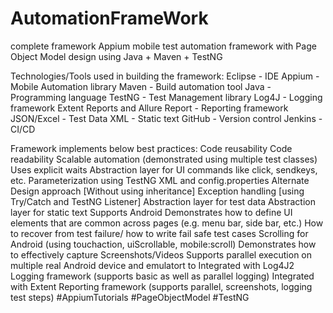 # AutomationFrameWork
complete framework
Appium mobile test automation framework with Page Object Model design using Java + Maven + TestNG



Technologies/Tools used in building the framework:
Eclipse - IDE
Appium - Mobile Automation library
Maven - Build automation tool
Java - Programming language
TestNG - Test Management library
Log4J - Logging framework
Extent Reports and Allure Report - Reporting framework
JSON/Excel - Test Data
XML - Static text
GitHub - Version control
Jenkins - CI/CD



Framework implements below best practices:
Code reusability
Code readability
Scalable automation (demonstrated using multiple test classes)
Uses explicit waits
Abstraction layer for UI commands like click, sendkeys, etc.
Parameterization using TestNG XML and config.properties
Alternate Design approach [Without using inheritance]
Exception handling [using Try/Catch and TestNG Listener]
Abstraction layer for test data
Abstraction layer for static text
Supports  Android 
Demonstrates how to define UI elements that are common across pages (e.g. menu bar, side bar, etc.)
How to recover from test failure/ how to write fail safe test cases
Scrolling for  Android  (using touchaction, uiScrollable, mobile:scroll)
Demonstrates how to effectively capture Screenshots/Videos
Supports parallel execution on multiple real Android device and emulatort to
Integrated with Log4J2 Logging framework (supports basic as well as parallel logging)
Integrated with Extent Reporting framework (supports parallel, screenshots, logging test steps)
#AppiumTutorials #PageObjectModel #TestNG
